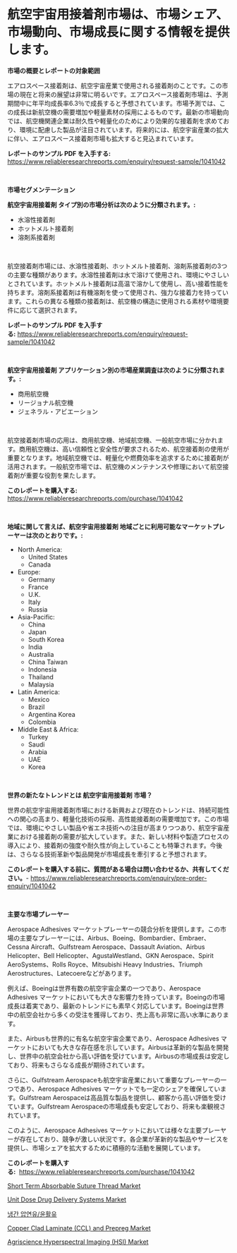 <p><h1>航空宇宙用接着剤市場は、市場シェア、市場動向、市場成長に関する情報を提供します。</h1></p><p><strong>市場の概要とレポートの対象範囲</strong></p>
<p><p>エアロスペース接着剤は、航空宇宙産業で使用される接着剤のことです。この市場の現在と将来の展望は非常に明るいです。エアロスペース接着剤市場は、予測期間中に年平均成長率6.3％で成長すると予想されています。市場予測では、この成長は新航空機の需要増加や軽量素材の採用によるものです。最新の市場動向では、航空機関連企業は耐久性や軽量化のためにより効果的な接着剤を求めており、環境に配慮した製品が注目されています。将来的には、航空宇宙産業の拡大に伴い、エアロスペース接着剤市場も拡大すると見込まれています。</p></p>
<p><strong>レポートのサンプル PDF を入手する:</strong> <a href="https://www.reliableresearchreports.com/enquiry/request-sample/1041042">https://www.reliableresearchreports.com/enquiry/request-sample/1041042</a></p>
<p>&nbsp;</p>
<p><strong>市場セグメンテーション</strong></p>
<p><strong>航空宇宙用接着剤 タイプ別の市場分析は次のように分類されます。:</strong></p>
<p><ul><li>水溶性接着剤</li><li>ホットメルト接着剤</li><li>溶剤系接着剤</li></ul></p>
<p>&nbsp;</p>
<p><p>航空接着剤市場には、水溶性接着剤、ホットメルト接着剤、溶剤系接着剤の3つの主要な種類があります。水溶性接着剤は水で溶けて使用され、環境にやさしいとされています。ホットメルト接着剤は高温で溶かして使用し、高い接着性能を持ちます。溶剤系接着剤は有機溶剤を使って使用され、強力な接着力を持っています。これらの異なる種類の接着剤は、航空機の構造に使用される素材や環境要件に応じて選択されます。</p></p>
<p><strong>レポートのサンプル PDF を入手する:</strong>&nbsp;<a href="https://www.reliableresearchreports.com/enquiry/request-sample/1041042">https://www.reliableresearchreports.com/enquiry/request-sample/1041042</a></p>
<p>&nbsp;</p>
<p><strong> 航空宇宙用接着剤 アプリケーション別の市場産業調査は次のように分類されます。:</strong></p>
<p><ul><li>商用航空機</li><li>リージョナル航空機</li><li>ジェネラル・アビエーション</li></ul></p>
<p>&nbsp;</p>
<p><p>航空接着剤市場の応用は、商用航空機、地域航空機、一般航空市場に分かれます。商用航空機は、高い信頼性と安全性が要求されるため、航空接着剤の使用が重要となります。地域航空機では、軽量化や燃費効率を追求するために接着剤が活用されます。一般航空市場では、航空機のメンテナンスや修理において航空接着剤が重要な役割を果たします。</p></p>
<p><strong>このレポートを購入する:</strong>&nbsp; <a href="https://www.reliableresearchreports.com/purchase/1041042">https://www.reliableresearchreports.com/purchase/1041042</a></p>
<p>&nbsp;</p>
<p><strong>地域に関して言えば、航空宇宙用接着剤 地域ごとに利用可能なマーケットプレーヤーは次のとおりです。:</strong></p>
<p><ul>
    <li>
        North America:
        <ul>
            <li>United States</li>
            <li>Canada</li>
        </ul>
    </li>
    <li>
        Europe:
        <ul>
            <li>Germany</li>
            <li>France</li>
            <li>U.K.</li>
            <li>Italy</li>
            <li>Russia</li>
        </ul>
    </li>
    <li>
        Asia-Pacific:
        <ul>
            <li>China</li>
            <li>Japan</li>
            <li>South Korea</li>
            <li>India</li>
            <li>Australia</li>
            <li>China Taiwan</li>
            <li>Indonesia</li>
            <li>Thailand</li>
            <li>Malaysia</li>
        </ul>
    </li>
    <li>
        Latin America:
        <ul>
            <li>Mexico</li>
            <li>Brazil</li>
            <li>Argentina Korea</li>
            <li>Colombia</li>
        </ul>
    </li>
    <li>
        Middle East & Africa:
        <ul>
            <li>Turkey</li>
            <li>Saudi</li>
            <li>Arabia</li>
            <li>UAE</li>
            <li>Korea</li>
        </ul>
    </li>
    </ul></p>
<p>&nbsp;</p>
<p><strong>世界の新たなトレンドとは 航空宇宙用接着剤 市場？</strong></p>
<p><p>世界の航空宇宙用接着剤市場における新興および現在のトレンドは、持続可能性への関心の高まり、軽量化技術の採用、高性能接着剤の需要増加です。この市場では、環境にやさしい製品や省エネ技術への注目が高まりつつあり、航空宇宙産業における接着剤の需要が拡大しています。また、新しい材料や製造プロセスの導入により、接着剤の強度や耐久性が向上していることも特筆されます。今後は、さらなる技術革新や製品開発が市場成長を牽引すると予想されます。</p></p>
<p><strong>このレポートを購入する前に、質問がある場合は問い合わせるか、共有してください。</strong>- <a href="https://www.reliableresearchreports.com/enquiry/pre-order-enquiry/1041042">https://www.reliableresearchreports.com/enquiry/pre-order-enquiry/1041042</a></p>
<p>&nbsp;</p>
<p><strong>主要な市場プレーヤー</strong></p>
<p><p>Aerospace Adhesives マーケットプレーヤーの競合分析を提供します。この市場の主要なプレーヤーには、Airbus、Boeing、Bombardier、Embraer、Cessna Aircraft、Gulfstream Aerospace、Dassault Aviation、Airbus Helicopter、Bell Helicopter、AgustaWestland、GKN Aerospace、Spirit AeroSystems、Rolls Royce、Mitsubishi Heavy Industries、Triumph Aerostructures、Latecoereなどがあります。</p><p>例えば、Boeingは世界有数の航空宇宙企業の一つであり、Aerospace Adhesives マーケットにおいても大きな影響力を持っています。Boeingの市場成長は着実であり、最新のトレンドにも素早く対応しています。Boeingは世界中の航空会社から多くの受注を獲得しており、売上高も非常に高い水準にあります。</p><p>また、Airbusも世界的に有名な航空宇宙企業であり、Aerospace Adhesives マーケットにおいても大きな存在感を示しています。Airbusは革新的な製品を開発し、世界中の航空会社から高い評価を受けています。Airbusの市場成長は安定しており、将来もさらなる成長が期待されています。</p><p>さらに、Gulfstream Aerospaceも航空宇宙産業において重要なプレーヤーの一つであり、Aerospace Adhesives マーケットでも一定のシェアを確保しています。Gulfstream Aerospaceは高品質な製品を提供し、顧客から高い評価を受けています。Gulfstream Aerospaceの市場成長も安定しており、将来も楽観視されています。</p><p>このように、Aerospace Adhesives マーケットにおいては様々な主要プレーヤーが存在しており、競争が激しい状況です。各企業が革新的な製品やサービスを提供し、市場シェアを拡大するために積極的な活動を展開しています。</p></p>
<p><strong>このレポートを購入する:</strong>&nbsp;&nbsp;<a href="https://www.reliableresearchreports.com/purchase/1041042">https://www.reliableresearchreports.com/purchase/1041042</a></p>
<p><p><a href="https://github.com/johnbach50/Market-Research-Report-List-2/blob/main/short-term-absorbable-suture-thread-market.md">Short Term Absorbable Suture Thread Market</a></p><p><a href="https://github.com/pjcfca/Market-Research-Report-List-1/blob/main/unit-dose-drug-delivery-systems-market.md">Unit Dose Drug Delivery Systems Market</a></p><p><a href="https://medium.com/@josephweaver29/%EC%B0%A8%EA%B0%80%EC%9A%B4-%EC%95%95%EC%97%B0-%EC%98%A4%EC%9D%BC-%EC%9C%A4%ED%99%9C%EC%A0%9C-%EC%8B%9C%EC%9E%A5-%EB%B3%B4%EA%B3%A0%EC%84%9C%EB%8A%94-%EC%9D%B4-%EC%8B%9C%EC%9E%A5%EC%9D%98-%EC%B5%9C%EC%8B%A0-%ED%8A%B8%EB%A0%8C%EB%93%9C%EC%99%80-%EC%84%B1%EC%9E%A5-%EA%B8%B0%ED%9A%8C%EB%A5%BC-%EB%B0%9D%ED%98%80%EC%A4%8D%EB%8B%88%EB%8B%A4-de3b51b708ba">냉간 압연유/윤활유</a></p><p><a href="https://acidic-farm-354.notion.site/Copper-Clad-Laminate-CCL-and-Prepreg-Market-Size-Furnishes-Valuable-Information-Encompassing-Marke-4305ef89150e48b19d53ba836d8eaa1e">Copper Clad Laminate (CCL) and Prepreg Market</a></p><p><a href="https://glittery-fuchsia-86a.notion.site/Agriscience-Hyperspectral-Imaging-HSI-Market-Size-Growing-and-Forecasted-for-period-from-2024-20-edb35cf6c63c464abef3e580bc952564">Agriscience Hyperspectral Imaging (HSI) Market</a></p></p>